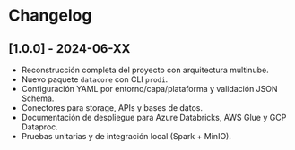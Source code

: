 # Changelog

## [1.0.0] - 2024-06-XX
- Reconstrucción completa del proyecto con arquitectura multinube.
- Nuevo paquete `datacore` con CLI `prodi`.
- Configuración YAML por entorno/capa/plataforma y validación JSON Schema.
- Conectores para storage, APIs y bases de datos.
- Documentación de despliegue para Azure Databricks, AWS Glue y GCP Dataproc.
- Pruebas unitarias y de integración local (Spark + MinIO).

